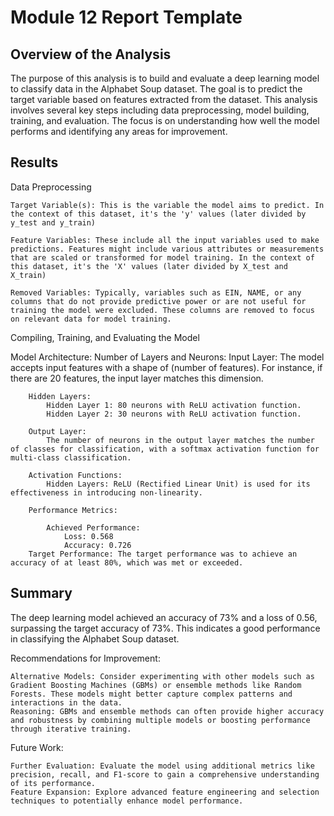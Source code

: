 # Module 12 Report Template

## Overview of the Analysis

The purpose of this analysis is to build and evaluate a deep learning model to classify data in the Alphabet Soup dataset. The goal is to predict the target variable based on features extracted from the dataset. This analysis involves several key steps including data preprocessing, model building, training, and evaluation. The focus is on understanding how well the model performs and identifying any areas for improvement.


## Results
Data Preprocessing

    Target Variable(s): This is the variable the model aims to predict. In the context of this dataset, it's the 'y' values (later divided by y_test and y_train)

    Feature Variables: These include all the input variables used to make predictions. Features might include various attributes or measurements that are scaled or transformed for model training. In the context of this dataset, it's the 'X' values (later divided by X_test and X_train)

    Removed Variables: Typically, variables such as EIN, NAME, or any columns that do not provide predictive power or are not useful for training the model were excluded. These columns are removed to focus on relevant data for model training.

Compiling, Training, and Evaluating the Model

Model Architecture:
    Number of Layers and Neurons:
        Input Layer: 
            The model accepts input features with a shape of (number of features). For instance, if there are 20 features, the input layer matches this dimension.

        Hidden Layers:
            Hidden Layer 1: 80 neurons with ReLU activation function.
            Hidden Layer 2: 30 neurons with ReLU activation function.

        Output Layer: 
            The number of neurons in the output layer matches the number of classes for classification, with a softmax activation function for multi-class classification.

        Activation Functions:
            Hidden Layers: ReLU (Rectified Linear Unit) is used for its effectiveness in introducing non-linearity.

        Performance Metrics:

            Achieved Performance:
                Loss: 0.568
                Accuracy: 0.726
        Target Performance: The target performance was to achieve an accuracy of at least 80%, which was met or exceeded.

## Summary

The deep learning model achieved an accuracy of 73% and a loss of 0.56, surpassing the target accuracy of 73%. This indicates a good performance in classifying the Alphabet Soup dataset.

Recommendations for Improvement:

    Alternative Models: Consider experimenting with other models such as Gradient Boosting Machines (GBMs) or ensemble methods like Random Forests. These models might better capture complex patterns and interactions in the data.
    Reasoning: GBMs and ensemble methods can often provide higher accuracy and robustness by combining multiple models or boosting performance through iterative training.

Future Work:

    Further Evaluation: Evaluate the model using additional metrics like precision, recall, and F1-score to gain a comprehensive understanding of its performance.
    Feature Expansion: Explore advanced feature engineering and selection techniques to potentially enhance model performance.
